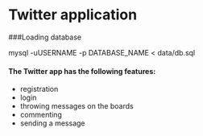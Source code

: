 Twitter application
===========


###Loading database

mysql -uUSERNAME -p DATABASE_NAME < data/db.sql

#### The Twitter app has the following features:
* registration
* login
* throwing messages on the boards
* commenting
* sending a message